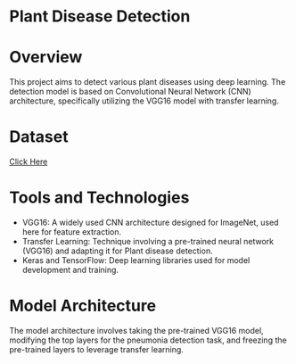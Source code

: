 # Plant Disease Detection
<h1>Overview</h1>
<p>This project aims to detect various plant diseases using deep learning. The detection model is based on Convolutional Neural Network (CNN) architecture, specifically utilizing the VGG16 model with transfer learning.</p>
<h1>Dataset</h1>
<a href="https://www.kaggle.com/datasets/poornimasingh/plant-village">Click Here</a>
<h1>Tools and Technologies</h1>
<ul>
<li>VGG16: A widely used CNN architecture designed for ImageNet, used here for feature extraction.</li>
<li>Transfer Learning: Technique involving a pre-trained neural network (VGG16) and adapting it for Plant disease detection.</li>
<li>Keras and TensorFlow: Deep learning libraries used for model development and training.</li>
</ul>
<h1>Model Architecture</h1>
<p>The model architecture involves taking the pre-trained VGG16 model, modifying the top layers for the pneumonia detection task, and freezing the pre-trained layers to leverage transfer learning.</p>